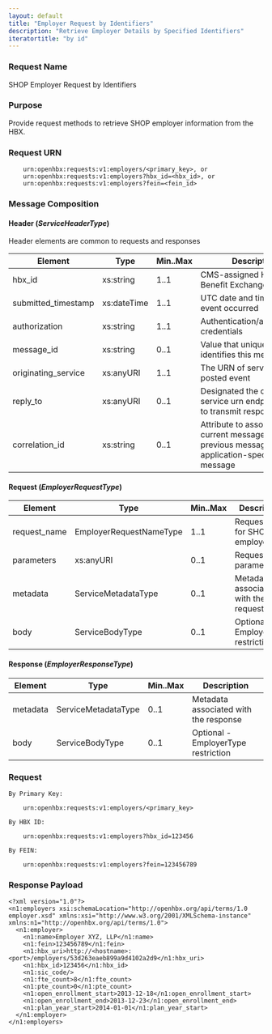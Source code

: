 ```yaml
---
layout: default
title: "Employer Request by Identifiers"
description: "Retrieve Employer Details by Specified Identifiers"
iteratortitle: "by id"
---
```

### Request Name
SHOP Employer Request by Identifiers

### Purpose
Provide request methods to retrieve SHOP employer information from the HBX.

### Request URN
```
	urn:openhbx:requests:v1:employers/<primary_key>, or
	urn:openhbx:requests:v1:employers?hbx_id=<hbx_id>, or
	urn:openhbx:requests:v1:employers?fein=<fein_id>
```

### Message Composition

#### Header (*ServiceHeaderType*)
Header elements are common to requests and responses

| Element | Type | Min..Max | Description |
| ------- | ---- | -------- | ----------- |
| hbx_id              | xs:string   | 1..1 | CMS-assigned Health Benefit Exchange identifier |
| submitted_timestamp | xs:dateTime | 1..1 | UTC date and time when event occurred |
| authorization       | xs:string   | 1..1 | Authentication/authorization credentials |
| message_id          | xs:string   | 0..1 | Value that uniquely identifies this message |
| originating_service | xs:anyURI   | 1..1 | The URN of service that posted event |
| reply_to            | xs:anyURI   | 0..1 | Designated the consumer service urn endpoint where to transmit response |
| correlation_id      | xs:string   | 0..1 | Attribute to associate the current message with previous message ID or application-specific message |

#### Request (*EmployerRequestType*)
| Element | Type | Min..Max | Description
| ------- | ---- | -------- | ---------- |
| request_name | EmployerRequestNameType | 1..1 | Request type for SHOP employer |
| parameters   | xs:anyURI | 0..1 |  Request parameters |
| metadata     | ServiceMetadataType | 0..1 | Metadata associated with the request
| body         | ServiceBodyType | 0..1 | Optional - EmployerType restriction

#### Response (*EmployerResponseType*)
| Element | Type | Min..Max | Description
| ------- | ---- | -------- | ---------- |
| metadata     | ServiceMetadataType | 0..1 | Metadata associated with the response
| body         | ServiceBodyType | 0..1 | Optional - EmployerType restriction


### Request
```
By Primary Key:

	urn:openhbx:requests:v1:employers/<primary_key>

By HBX ID:

	urn:openhbx:requests:v1:employers?hbx_id=123456

By FEIN:

	urn:openhbx:requests:v1:employers?fein=123456789
```

### Response Payload
```
<?xml version="1.0"?>
<n1:employers xsi:schemaLocation="http://openhbx.org/api/terms/1.0 employer.xsd" xmlns:xsi="http://www.w3.org/2001/XMLSchema-instance" xmlns:n1="http://openhbx.org/api/terms/1.0">
  <n1:employer>
    <n1:name>Employer XYZ, LLP</n1:name>
    <n1:fein>123456789</n1:fein>
    <n1:hbx_uri>http://<hostname>:<port>/employers/53d263eaeb899a9d4102a2d9</n1:hbx_uri>
    <n1:hbx_id>123456</n1:hbx_id>
    <n1:sic_code/>
    <n1:fte_count>8</n1:fte_count>
    <n1:pte_count>0</n1:pte_count>
    <n1:open_enrollment_start>2013-12-18</n1:open_enrollment_start>
    <n1:open_enrollment_end>2013-12-23</n1:open_enrollment_end>
    <n1:plan_year_start>2014-01-01</n1:plan_year_start>
  </n1:employer>
</n1:employers>
```

